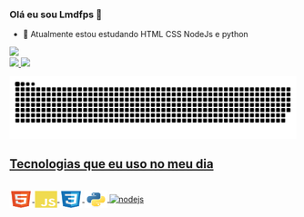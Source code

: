 ### Olá eu sou Lmdfps 👋
- 🔭 Atualmente estou estudando HTML CSS NodeJs e python
<!--
**a43e/a43e** is a ✨ _special_ ✨ repository because its `README.md` (this file) appears on your GitHub profile.

Here are some ideas to get you started:


- 🌱 I’m currently learning ...
-->

<div>
  <a href="https://instagram.com/lmdfps" target="_blank"><img src="https://img.shields.io/badge/-Instagram-%23E4405F?style=for-the-badge&logo=instagram&logoColor=white" target="_blank"></a>
 </div>


<div>
  <a href="https://beacons.ai/a43e">
  <img height="180em" src="https://github-readme-stats.vercel.app/api?username=a43e&show_icons=true&theme=dark&include_all_commits=true&count_private=true"/>
  <img height="180em" src="https://github-readme-stats.vercel.app/api/top-langs/?username=a43e&layout=compact&langs_count=16&theme=dark"/>
</div>
  
![Snake animation](https://github.com/a43e/a43e/blob/output/github-contribution-grid-snake.svg)
  

  ## Tecnologias que eu uso no meu dia
  
<div style="display: inline_block"><br>  
  <img align="center" alt="a43e-HTML" height="30" width="40" src="https://raw.githubusercontent.com/devicons/devicon/master/icons/html5/html5-original.svg">
  <img align="center" alt="a43e-Js" height="30" width="40" src="https://raw.githubusercontent.com/devicons/devicon/master/icons/javascript/javascript-plain.svg">
  <img align="center" alt="a43e-CSS" height="30" width="40" src="https://raw.githubusercontent.com/devicons/devicon/master/icons/css3/css3-original.svg">
  <img align="center" alt="a43e-Python" height="30" width="40" src="https://raw.githubusercontent.com/devicons/devicon/master/icons/python/python-original.svg">
  <img align="center" alt="nodejs" src="https://img.shields.io/badge/Node.js-43853D?style=for-the-badge&logo=node.js&logoColor=white" />
  </div>
